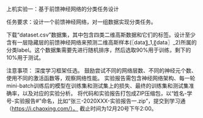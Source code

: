 上机实验一：基于前馈神经网络的分类任务设计

任务要求：设计一个前馈神经网络，对一组数据实现分类任务。

下载“dataset.csv”数据集，其中包含四类二维高斯数据和它们的标签。设计至少含有一层隐藏层的前馈神经网络来预测二维高斯样本(〖data〗_1,〖data〗_2)所属的分类label。这个数据集需要先进行随机排序，然后选取90%用于训练，剩下的10%用于测试。

注意事项：
	深度学习框架任选。
	鼓励尝试不同的网络层数、不同的神经元个数、使用不同的激活函数等，观察网络性能。
	实验报告需包含神经网络架构、每一轮mini-batch训练后的模型在训练集和测试集上的损失、最终的训练集和测试集准确率，以及对应的实验分析。
	将代码和实验报告打包成ZIP压缩包，以“姓名-学号-实验报告#”命名，比如“张三-2020XXX-实验报告一.zip”，提交到学习通（https://i.chaoxing.com/）。
	截止时间为12月20号下午2:00。
